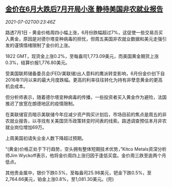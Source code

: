 <!--1625185863000-->
[金价在6月大跌后7月开局小涨 静待美国非农就业报告](https://cn.reuters.com/article/precious-metals-0701-thur-idCNKCS2E800W)
------

<div><i>2021-07-02T00:23:46Z</i></div><p>路透7月1日 - 黄金价格周四小幅上涨，6月份跌幅超过7%，这促使一些交易员买入黄金，原因是对德尔塔变种病毒的担忧，但周五美国非农就业数据和美元走强引发的谨慎情绪限制了金价的上涨。</p><p>1822 GMT，现货金上涨0.2%，至每盎司1,773.09美元，而美国黄金期货上涨0.3%，结算价报1,776.80美元。</p><p>受美国联邦储备委员会(FED/美联储)出人意料的鹰派转变影响，6月份金价创下自2016年11月以来的最大月度跌幅。更高的利率往往转化为持有非孽息黄金的更高机会成本。</p><p>但分析师表示，随着德尔塔变种病毒的传播，一些投资者买入黄金作为避险，法国推迟了放宽在朗德地区的疫情限制。</p><p>在美联储官员暗示美联储今年应减少资产购买计划后，市场目前的焦点是周五的非农就业报告，以寻找有关美国货币政策转变时间表的线索。路透调查预估本月非农就业岗位增加69万。</p><p>上周美国初请失业金人数下降超过预期。</p><p>“(黄金)价格正处于下行趋势，空头拥有整体短期技术优势，”Kitco Metals资深分析师Jim Wyckoff表示，他将金价周四上涨归因于逢低买盘。金价周三跌至逾两个月低点。</p><p>其他贵金属中，银价下跌0.5%，至每盎司25.98美元，钯金下跌0.5%，至2,764.66美元，铂金上涨0.8%，至1,081.30美元。(完)</p>
